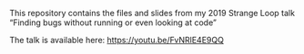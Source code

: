 This repository contains the files and slides from my 2019 Strange Loop talk “Finding bugs without running or even looking at code”

The talk is available here: https://youtu.be/FvNRlE4E9QQ
